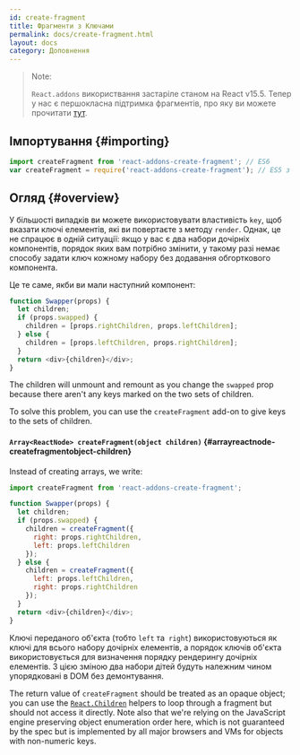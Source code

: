 ```yaml
---
id: create-fragment
title: Фрагменти з Ключами
permalink: docs/create-fragment.html
layout: docs
category: Доповнення
---
```


> Note:
>
> `React.addons` використвання застаріле станом на React v15.5. Тепер у нас є першокласна підтримка фрагментів, про яку ви можете прочитати [тут](/docs/fragments.html).

## Імпортування {#importing}

```javascript
import createFragment from 'react-addons-create-fragment'; // ES6
var createFragment = require('react-addons-create-fragment'); // ES5 з npm
```

## Огляд {#overview}

У більшості випадків ви можете використовувати властивість `key`, щоб вказати ключі елементів, які ви повертаєте з методу `render`. Однак, це не спрацює в одній ситуації: якщо у вас є два набори дочірніх компонентів, порядок яких вам потрібно змінити, у такому разі немає способу задати ключ кожному набору без додавання обгорткового компонента.

Це те саме, якби ви мали наступний компонент:

```js
function Swapper(props) {
  let children;
  if (props.swapped) {
    children = [props.rightChildren, props.leftChildren];
  } else {
    children = [props.leftChildren, props.rightChildren];
  }
  return <div>{children}</div>;
}
```

The children will unmount and remount as you change the `swapped` prop because there aren't any keys marked on the two sets of children.

To solve this problem, you can use the `createFragment` add-on to give keys to the sets of children.

#### `Array<ReactNode> createFragment(object children)` {#arrayreactnode-createfragmentobject-children}

Instead of creating arrays, we write:

```javascript
import createFragment from 'react-addons-create-fragment';

function Swapper(props) {
  let children;
  if (props.swapped) {
    children = createFragment({
      right: props.rightChildren,
      left: props.leftChildren
    });
  } else {
    children = createFragment({
      left: props.leftChildren,
      right: props.rightChildren
    });
  }
  return <div>{children}</div>;
}
```

Ключі переданого об'єкта (тобто `left` та` right`) використовуються як ключі для всього набору дочірніх елементів, а порядок ключів об'єкта використовується для визначення порядку рендерингу дочірніх елементів. З цією зміною два набори дітей будуть належним чином упорядковані в DOM без демонтування.

The return value of `createFragment` should be treated as an opaque object; you can use the [`React.Children`](/docs/react-api.html#react.children) helpers to loop through a fragment but should not access it directly. Note also that we're relying on the JavaScript engine preserving object enumeration order here, which is not guaranteed by the spec but is implemented by all major browsers and VMs for objects with non-numeric keys.
